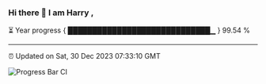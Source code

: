 ### Hi there 👋 I am Harry , 

⏳ Year progress { █████████████████████████████▁ } 99.54 %

---

⏰ Updated on Sat, 30 Dec 2023 07:33:10 GMT

![Progress Bar CI](https://github.com/duykhang68/duykhang68/workflows/Progress%20Bar%20CI/badge.svg)
